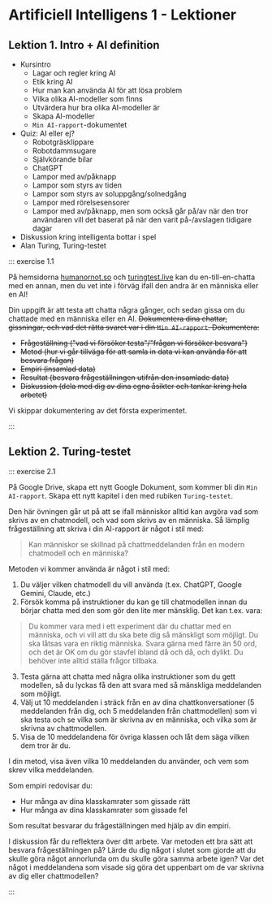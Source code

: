 # Artificiell Intelligens 1 - Lektioner

## Lektion 1. Intro + AI definition
* Kursintro
	* Lagar och regler kring AI
	* Etik kring AI
	* Hur man kan använda AI för att lösa problem
	* Vilka olika AI-modeller som finns
	* Utvärdera hur bra olika AI-modeller är
	* Skapa AI-modeller
	* `Min AI-rapport`-dokumentet
* Quiz: AI eller ej?
	* Robotgräsklippare
	* Robotdammsugare
	* Självkörande bilar
	* ChatGPT
	* Lampor med av/påknapp
	* Lampor som styrs av tiden
	* Lampor som styrs av soluppgång/solnedgång
	* Lampor med rörelsesensorer
	* Lampor med av/påknapp, men som också går på/av när den tror användaren vill det baserat på när den varit på-/avslagen tidigare dagar
* Diskussion kring intelligenta bottar i spel
* Alan Turing, Turing-testet

::: exercise 1.1

På hemsidorna [humanornot.so](https://humanornot.so) och [turingtest.live](https://turingtest.live/) kan du en-till-en-chatta med en annan, men du vet inte i förväg ifall den andra är en människa eller en AI!

Din uppgift är att testa att chatta några gånger, och sedan gissa om du chattade med en människa eller en AI. ~~Dokumentera dina chattar, gissningar, och vad det rätta svaret var i din `Min AI-rapport`. Dokumentera:~~

* ~~Frågeställning ("vad vi försöker testa"/"frågan vi försöker besvara")~~
* ~~Metod (hur vi går tillväga för att samla in data vi kan använda för att besvara frågan)~~
* ~~Empiri (insamlad data)~~
* ~~Resultat (besvara frågeställningen utifrån den insamlade data)~~
* ~~Diskussion (dela med dig av dina egna åsikter och tankar kring hela arbetet)~~

Vi skippar dokumentering av det första experimentet.

:::




## Lektion 2. Turing-testet
::: exercise 2.1

På Google Drive, skapa ett nytt Google Dokument, som kommer bli din `Min AI-rapport`. Skapa ett nytt kapitel i den med rubiken `Turing-testet`.

Den här övningen går ut på att se ifall människor alltid kan avgöra vad som skrivs av en chatmodell, och vad som skrivs av en människa. Så lämplig frågeställning att skriva i din AI-rapport är något i stil med:

> Kan människor se skillnad på chattmeddelanden från en modern chatmodell och en människa?

Metoden vi kommer använda är något i stil med:

1. Du väljer vilken chatmodell du vill använda (t.ex. ChatGPT, Google Gemini, Claude, etc.)
2. Försök komma på instruktioner du kan ge till chatmodellen innan du börjar chatta med den som gör den lite mer mänsklig. Det kan t.ex. vara:

> Du kommer vara med i ett experiment där du chattar med en människa, och vi vill att du ska bete dig så mänskligt som möjligt. Du ska låtsas vara en riktig människa. Svara gärna med färre än 50 ord, och det är OK om du gör stavfel ibland då och då, och dylikt. Du behöver inte alltid ställa frågor tillbaka.

3. Testa gärna att chatta med några olika instruktioner som du gett modellen, så du lyckas få den att svara med så mänskliga meddelanden som möjligt.
4. Välj ut 10 meddelanden i sträck från en av dina chattkonversationer (5 meddelanden från dig, och 5 meddelanden från chattmodellen) som vi ska testa och se vilka som är skrivna av en människa, och vilka som är skrivna av chattmodellen.
5. Visa de 10 meddelandena för övriga klassen och låt dem säga vilken dem tror är du.

I din metod, visa även vilka 10 meddelanden du använder, och vem som skrev vilka meddelanden.

Som empiri redovisar du:

* Hur många av dina klasskamrater som gissade rätt
* Hur många av dina klasskamrater som gissade fel

Som resultat besvarar du frågeställningen med hjälp av din empiri.

I diskussion får du reflektera över ditt arbete. Var metoden ett bra sätt att besvara frågeställningen på? Lärde du dig något i slutet som gjorde att du skulle göra något annorlunda om du skulle göra samma arbete igen? Var det något i meddelandena som visade sig göra det uppenbart om de var skrivna av dig eller chattmodellen?

:::


<!--
## Kommande


* Eget Turing-test
	* Använd en chattmodell för att generera något, t.ex. en dikt om en myra på 5-6 rader. Skriv sedan en egen dikt. Låt andra gissa vilken som är din och vilken som datorn skapat.

* Chattmodellers svagheter
	* Vi spenderar merdelen av en lektion till att ställa olika frågor till en chattmodell och ser om vi kan få den att skriva fel svar till oss. Vi reflekterar sedan över vilka frågor vi får fel svar på, och om de har något gemensamt.


* Vibe coding
	* Under ~6 lektioner, använd en chattmodell för att skapa något program/hemsida. Använda bara kod som du får från chattmodellen (gör inga ändringar i den). Du får ställa vilka frågor du vill till chattmodellen.




* Skapa grafer över hur chatmodeller har utvecklats över åren:
	1. Hitta chatmodeller som kan vara med i grafen.
	2. För varje chatmodell, hitta dess information så som:
		* Namn
		* Skapelseår
		* Antal parametrar/vikter
		* Antal bokstäver/ord/tokens in (kontextfönster)
		* Antal bokstäver/ord/tokens out
	3. Rita med papper och penna eller skapa grafer i valfritt program som visar hur utvecklingen framåt kan tänkas se ut.
	
-->